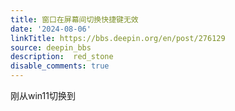 ```yaml
---
title: 窗口在屏幕间切换快捷键无效
date: '2024-08-06'
linkTitle: https://bbs.deepin.org/en/post/276129
source: deepin_bbs
description:  red_stone 
disable_comments: true
---
```

刚从win11切换到
